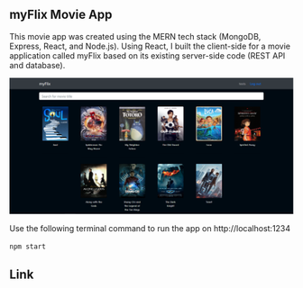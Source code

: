 ## myFlix Movie App
This movie app was created using the MERN tech stack (MongoDB, Express, React, and Node.js). Using React, I built the client-side for a movie application called myFlix based on its existing server-side code (REST API and database).

<img src="img/myflix-screenshot.PNG" alt="App demonstration">

Use the following terminal command to run the app on http://localhost:1234

`npm start`

## Link